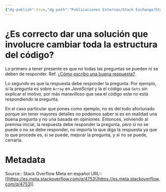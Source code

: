 ```yaml
---
{"dg-publish":true,"dg-path":"Publicaciones Externas/Stack Exchange/Stack Overflow en español/Stack Overflow en español Meta/es.meta.stackoverflow.com-4753.md","permalink":"/publicaciones-externas/stack-exchange/stack-overflow-en-espanol/stack-overflow-en-espanol-meta/es-meta-stackoverflow-com-4753/","title":"¿Es correcto dar una solución que involucre cambiar toda la estructura del código?","hide":true,"noteIcon":"default","created":"2024-04-03T12:49:10.681-06:00","updated":"2024-04-05T16:44:04.467-06:00"}
---
```


# ¿Es correcto dar una solución que involucre cambiar toda la estructura del código?

Lo primero a tener presente es que no todas las preguntas se pueden ni se deben de responder. Ref. [¿Cómo escribo una buena respuesta?](https://es.stackoverflow.com/help/how-to-answer).

Lo segundo es que la respuesta debe responder la pregunta. Por ejemplo, si la pregunta es sobre `Array` en *JavaScript* y la el código usa `Sets` sin explicar el motivo, por más maravilloso que sea el código este no está respondiendo la pregunta.

En el caso particular que pones como ejemplo, no es del todo afortunado porque sin tener mayores detalles no podemos saber si es en realidad una buena pregunta y no una basada en opiniones. Entonces, volviendo al premisa inicial, la respuesta debe responder la pregunta, pero si no se puede o no se debe responder, no importa lo que diga la respuesta ya que lo que procede es, si se puede, mejorar la pregunta, y si no se puede, cerrarla.


# Metadata
Source:: Stack Overflow Meta en español
URL:: [[https://es.meta.stackoverflow.com/q/4753\|https://es.meta.stackoverflow.com/q/4753]]

